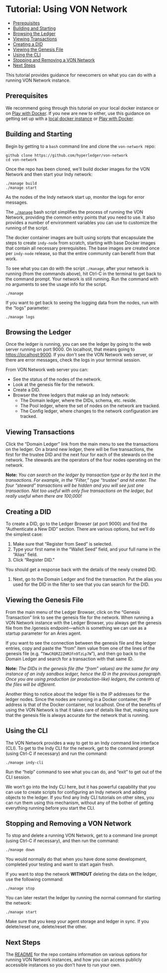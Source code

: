 # Tutorial: Using VON Network<!-- omit in toc -->

- [Prerequisites](#prerequisites)
- [Building and Starting](#building-and-starting)
- [Browsing the Ledger](#browsing-the-ledger)
- [Viewing Transactions](#viewing-transactions)
- [Creating a DID](#creating-a-did)
- [Viewing the Genesis File](#viewing-the-genesis-file)
- [Using the CLI](#using-the-cli)
- [Stopping and Removing a VON Network](#stopping-and-removing-a-von-network)
- [Next Steps](#next-steps)

This tutorial provides guidance for newcomers on what you can do with a running VON Network instance.

## Prerequisites

We recommend going through this tutorial on your local docker instance or on [Play with Docker](https://labs.play-with-docker.com/). If you new are new to either, use this guidance on getting set up with a [local docker instance](https://github.com/cloudcompass/ToIPLabs/blob/master/docs/LFS173x/RunningLabs.md#running-on-docker-locally) or [Play with Docker](https://github.com/cloudcompass/ToIPLabs/blob/master/docs/LFS173x/RunningLabs.md#running-on-play-with-docker).

## Building and Starting

Begin by getting to a `bash` command line and clone the `von-network `repo:

```
github clone https://github.com/hyperledger/von-network
cd von-network
```

Once the repo has been cloned, we'll build docker images for the VON Network and then start your Indy network:


```
./manage build
./manage start
```

As the nodes of the Indy network start up, monitor the logs for error messages.

The [`./manage`](../manage) bash script simplifies the process of running the VON Network, providing the common entry points that you need to use. It also provides a number of environment variables you can use to customize the running of the script.

The docker container images are built using scripts that encapsulate the steps to create `indy-node` from scratch, starting with base Docker images that contain all necessary prerequisites. The base images are created once per `indy-node` release, so that the entire community can benefit from that work.

To see what you can do with the script `./manage`, after your network is running (from the commands above), hit Ctrl-C in the terminal to get back to the command prompt. Your network is still running. Run the command with no arguments to see the usage info for the script.

```
./manage
```

If you want to get back to seeing the logging data from the nodes, run with the “logs” parameter:

```
./manage logs
```

## Browsing the Ledger

Once the ledger is running, you can see the ledger by going to the web server running on port 9000. On localhost, that means going to [https://localhost:9000](https://localhost:9000). If you don't see the VON Network web server, or there are error messages, check the logs in your terminal session.

From VON Network web server you can:

*   See the status of the nodes of the network.
*   Look at the genesis file for the network.
*   Create a DID.
*   Browser the three ledgers that make up an Indy network:
    *   The Domain ledger, where the DIDs, schema, etc. reside.
    *   The Pool ledger, where the set of nodes on the network are tracked.
    *   The Config ledger, where changes to the network configuration are tracked.

## Viewing Transactions

Click the “Domain Ledger” link from the main menu to see the transactions on the ledger. On a brand new ledger, there will be five transactions, the first for the trustee DID and the next four for each of the stewards on the network. The stewards are the operators of the four nodes operating on the network.

**Note:** _You can search on the ledger by transaction type or by the text in the transactions. For example, in the “Filter,” type “trustee” and hit enter. The four “steward” transactions will be hidden and you will see just one transaction. Not too useful with only five transactions on the ledger, but really useful when there are 100,000!_

## Creating a DID

To create a DID, go to the Ledger Browser (at port 9000) and find the “Authenticate a New DID” section. There are various options, but we’ll do the simplest case:

1. Make sure that “Register from Seed” is selected.
2. Type your first name in the “Wallet Seed” field, and your full name in the “Alias” field.
3. Click “Register DID.”

You should get a response back with the details of the newly created DID.

1. Next, go to the Domain Ledger and find the transaction. Put the alias you used for the DID in the filter to see that you can search for the DID.

## Viewing the Genesis File

From the main menu of the Ledger Browser, click on the “Genesis Transaction” link to see the genesis file for the network. When running a VON Network instance with the Ledger Browser, you always get the genesis file from the /genesis endpoint—which is something we can use as a startup parameter for an Aries agent. 

If you want to see the connection between the genesis file and the ledger entries, copy and paste the “from” item value from one of the lines of the genesis file (e.g. “`TWwCRQRZ2ZHMJFn9TzLp7W`”), and then go back to the Domain Ledger and search for a transaction with that same ID.

**Note:** _The DIDs in the genesis file (the “from” values) are the same for any instance of an indy sandbox ledger, hence the ID in the previous paragraph. Once you are using production (or production-like) ledgers, the contents of the files will be different._

Another thing to notice about the ledger file is the IP addresses for the ledger nodes. Since the nodes are running in a Docker container, the IP address is that of the Docker container, not localhost. One of the benefits of using the VON Network is that it takes care of details like that, making sure that the genesis file is always accurate for the network that is running.

## Using the CLI

The VON Network provides a way to get to an Indy command line interface (CLI). To get to the Indy CLI for the network, get to the command prompt (using Ctrl-C if necessary) and run the command:

```
./manage indy-cli
```

Run the “help” command to see what you can do, and “exit” to get out of the CLI session.

We won’t go into the Indy CLI here, but it has powerful capability that you can use to create scripts for configuring an Indy network and adding objects to the ledger. If you find any Indy CLI tutorials on other sites, you can run them using this mechanism, without any of the bother of getting everything running before you start the CLI.

## Stopping and Removing a VON Network

To stop and delete a running VON Network, get to a command line prompt (using Ctrl-C if necessary), and then run the command:

```
./manage down
```

You would normally do that when you have done some development, completed your testing and want to start again fresh.

If you want to stop the network **WITHOUT** deleting the data on the ledger, use the following command: 

```
./manage stop
```

You can later restart the ledger by running the normal command for starting the network:

```
./manage start
```

Make sure that you keep your agent storage and ledger in sync. If you delete/reset one, delete/reset the other.

## Next Steps

The [README](../README.md) for the repo contains information on various options for running VON Network instances, and how you can access publicly accessible instances so you don't have to run your own.
